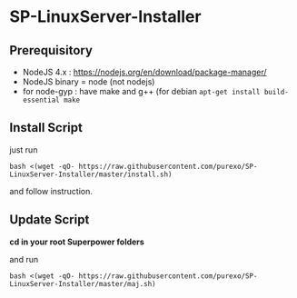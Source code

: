 # SP-LinuxServer-Installer

## Prerequisitory
- NodeJS 4.x : https://nodejs.org/en/download/package-manager/
- NodeJS binary = node (not nodejs)
- for node-gyp : have make and g++ (for debian `apt-get install build-essential make`

## Install Script
just run

    bash <(wget -qO- https://raw.githubusercontent.com/purexo/SP-LinuxServer-Installer/master/install.sh)
    
and follow instruction.

## Update Script
**cd in your root Superpower folders**

and run

    bash <(wget -qO- https://raw.githubusercontent.com/purexo/SP-LinuxServer-Installer/master/maj.sh)
